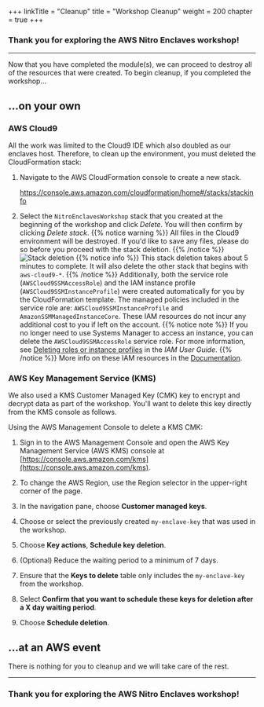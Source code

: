 +++
linkTitle = "Cleanup"
title = "Workshop Cleanup"
weight = 200
chapter = true
+++


<!-- TODO: Temporarily fixing duplicate headers in chapters on published workshop. Note: This hides header from local build.
# Workshop Cleanup
-->

### Thank you for exploring the AWS Nitro Enclaves workshop!
---

Now that you have completed the module(s), we can proceed to destroy all of the resources that were created. To begin cleanup, if you completed the workshop...

## ...on your own

### AWS Cloud9

All the work was limited to the Cloud9 IDE which also doubled as our enclaves host. Therefore, to clean up the environment, you must deleted the CloudFormation stack:

1. Navigate to the AWS CloudFormation console to create a new stack.

    https://console.aws.amazon.com/cloudformation/home#/stacks/stackinfo

1. Select the `NitroEnclavesWorkshop` stack that you created at the beginning of the workshop and click _Delete_. You will then confirm by clicking _Delete stack_.
{{% notice warning %}}
All files in the Cloud9 environment will be destroyed. If you'd like to save any files, please do so before you proceed with the stack deletion.
{{% /notice %}}
![Stack deletion](/images/cleanup-1.png?featherlight=false)
{{% notice info %}}
This stack deletion takes about 5 minutes to complete. It will also delete the other stack that begins with `aws-cloud9-*`.
{{% /notice %}}
Additionally, both the service role (`AWSCloud9SSMAccessRole`) and the IAM instance profile (`AWSCloud9SSMInstanceProfile`) were created automatically for you by the CloudFormation template. The managed policies included in the service role are: `AWSCloud9SSMInstanceProfile` and `AmazonSSMManagedInstanceCore`. These IAM resources do not incur any additional cost to you if left on the account.
{{% notice note %}}
If you no longer need to use Systems Manager to access an instance, you can delete the `AWSCloud9SSMAccessRole` service role. For more information, see [Deleting roles or instance profiles](https://docs.aws.amazon.com/IAM/latest/UserGuide/id_roles_manage_delete.html) in the _IAM User Guide_.
{{% /notice %}}
More info on these IAM resources in the [Documentation](https://docs.aws.amazon.com/cloud9/latest/user-guide/ec2-ssm.html#service-role-ssm).

### AWS Key Management Service (KMS)

We also used a KMS Customer Managed Key (CMK) key to encrypt and decrypt data as part of the workshop. You'll want to delete this key directly from the KMS console as follows.

Using the AWS Management Console to delete a KMS CMK:

1. Sign in to the AWS Management Console and open the AWS Key Management Service (AWS KMS) console at [https://console.aws.amazon.com/kms](https://console.aws.amazon.com/kms).

1. To change the AWS Region, use the Region selector in the upper-right corner of the page.

1. In the navigation pane, choose **Customer managed keys**.

1. Choose or select the previously created `my-enclave-key` that was used in the workshop.

1. Choose **Key actions**, **Schedule key deletion**.

1. (Optional) Reduce the waiting period to a minimum of 7 days.

1. Ensure that the **Keys to delete** table only includes the `my-enclave-key` from the workshop.

1. Select **Confirm that you want to schedule these keys for deletion after a X day waiting period**.

1. Choose **Schedule deletion**.

## ...at an AWS event

There is nothing for you to cleanup and we will take care of the rest.

---
### Thank you for exploring the AWS Nitro Enclaves workshop!
